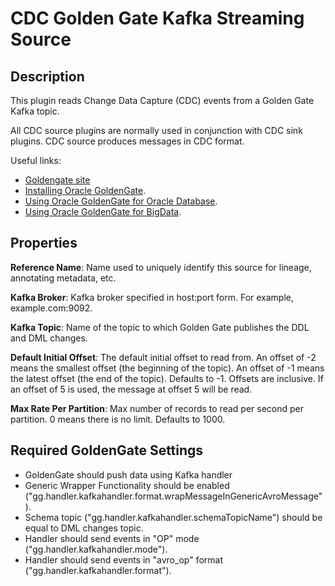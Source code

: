 # CDC Golden Gate Kafka Streaming Source

Description
-----------
This plugin reads Change Data Capture (CDC) events from a Golden Gate Kafka topic.

All CDC source plugins are normally used in conjunction with CDC sink plugins. 
CDC source produces messages in CDC format.  

Useful links:
* [Goldengate site](https://www.oracle.com/middleware/technologies/goldengate.html)
* [Installing Oracle GoldenGate](https://docs.oracle.com/goldengate/1212/gg-winux/GIORA/install.htm#GIORA162).
* [Using Oracle GoldenGate for Oracle Database](https://www.oracle.com/pls/topic/lookup?ctx=en/middleware/goldengate/core/18.1&id=GGODB-GUID-110CD372-2F7E-4262-B8D2-DC0A80422806).
* [Using Oracle GoldenGate for BigData](https://docs.oracle.com/goldengate/bd123210/gg-bd/GADBD/introduction-oracle-goldengate-big-data.htm#GADBD114).

Properties
----------
**Reference Name**: Name used to uniquely identify this source for lineage, annotating metadata, etc.

**Kafka Broker**: Kafka broker specified in host:port form. For example, example.com:9092.

**Kafka Topic**: Name of the topic to which Golden Gate publishes the DDL and DML changes.

**Default Initial Offset**: The default initial offset to read from. 
An offset of -2 means the smallest offset (the beginning of the topic). 
An offset of -1 means the latest offset (the end of the topic). 
Defaults to -1. Offsets are inclusive. 
If an offset of 5 is used, the message at offset 5 will be read.

**Max Rate Per Partition**: Max number of records to read per second per partition. 0 means there is no limit.
 Defaults to 1000.

Required GoldenGate Settings
----------
* GoldenGate should push data using Kafka handler
* Generic Wrapper Functionality should be enabled ("gg.handler.kafkahandler.format.wrapMessageInGenericAvroMessage"). 
* Schema topic ("gg.handler.kafkahandler.schemaTopicName") should be equal to DML changes topic. 
* Handler should send events in "OP" mode ("gg.handler.kafkahandler.mode"). 
* Handler should send events in "avro_op" format ("gg.handler.kafkahandler.format"). 